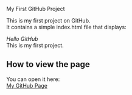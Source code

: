 My First GitHub Project

This is my first project on GitHub.  
It contains a simple index.html file that displays:

*Hello GitHub*  
This is my first project.

## How to view the page
You can open it here:  
[My GitHub Page](https://aos-alsaleh.github.io/first-project/)
